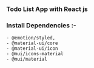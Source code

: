### Todo List App with React js 

### Install Dependencies :-
```
- @emotion/styled,
- @material-ui/core
- @material-ui/icon
- @mui/icons-material
- @mui/material
```